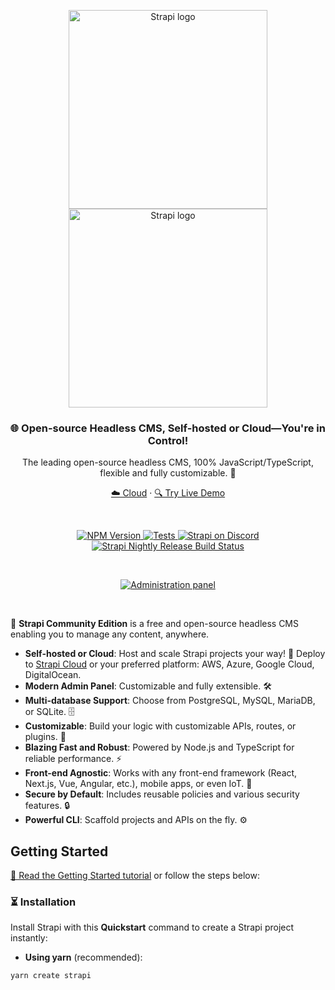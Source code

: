 <p align="center">
  <a href="https://strapi.io/#gh-light-mode-only">
    <img src="https://strapi.io/assets/strapi-logo-dark.svg" width="318px" alt="Strapi logo" />
  </a>
  <a href="https://strapi.io/#gh-dark-mode-only">
    <img src="https://strapi.io/assets/strapi-logo-light.svg" width="318px" alt="Strapi logo" />
  </a>
</p>

<h3 align="center">🌐 Open-source Headless CMS, Self-hosted or Cloud—You're in Control!</h3>
<p align="center">The leading open-source headless CMS, 100% JavaScript/TypeScript, flexible and fully customizable. 🎉</p>
<p align="center">
  <a href="https://cloud.strapi.io/signups?source=github1">☁️ Cloud</a> · 
  <a href="https://strapi.io/demo?utm_campaign=Growth-Experiments&utm_source=strapi%2Fstrapi%20README.md">🔍 Try Live Demo</a>
</p>
<br />

<p align="center">
  <a href="https://www.npmjs.org/package/@strapi/strapi">
    <img src="https://img.shields.io/npm/v/@strapi/strapi/latest.svg" alt="NPM Version" />
  </a>
  <a href="https://github.com/strapi/strapi/actions/workflows/tests.yml">
    <img src="https://github.com/strapi/strapi/actions/workflows/tests.yml/badge.svg?branch=main" alt="Tests" />
  </a>
  <a href="https://discord.strapi.io">
    <img src="https://img.shields.io/discord/811989166782021633?label=Discord" alt="Strapi on Discord" />
  </a>
  <a href="https://github.com/strapi/strapi/actions/workflows/nightly.yml">
    <img src="https://github.com/strapi/strapi/actions/workflows/nightly.yml/badge.svg" alt="Strapi Nightly Release Build Status" />
  </a>
</p>

<br>

<p align="center">
  <a href="https://strapi.io">
    <img src="https://raw.githubusercontent.com/strapi/strapi/main/public/assets/admin-demo.gif" alt="Administration panel" />
  </a>
</p>

<br>

🎊 **Strapi Community Edition** is a free and open-source headless CMS enabling you to manage any content, anywhere.

- **Self-hosted or Cloud**: Host and scale Strapi projects your way! 🚀 Deploy to [Strapi Cloud](https://cloud.strapi.io/signups?source=github1) or your preferred platform: AWS, Azure, Google Cloud, DigitalOcean.
- **Modern Admin Panel**: Customizable and fully extensible. 🛠️
- **Multi-database Support**: Choose from PostgreSQL, MySQL, MariaDB, or SQLite. 🗄️
- **Customizable**: Build your logic with customizable APIs, routes, or plugins. 🔧
- **Blazing Fast and Robust**: Powered by Node.js and TypeScript for reliable performance. ⚡
- **Front-end Agnostic**: Works with any front-end framework (React, Next.js, Vue, Angular, etc.), mobile apps, or even IoT. 📱
- **Secure by Default**: Includes reusable policies and various security features. 🔒
- **Powerful CLI**: Scaffold projects and APIs on the fly. ⚙️

## Getting Started

<a href="https://docs.strapi.io/developer-docs/latest/getting-started/quick-start.html" target="_blank">🚀 Read the Getting Started tutorial</a> or follow the steps below:

### ⏳ Installation

Install Strapi with this **Quickstart** command to create a Strapi project instantly:

- **Using yarn** (recommended):
```bash
yarn create strapi
